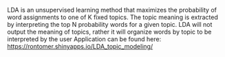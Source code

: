 LDA is an unsupervised learning method that maximizes the probability of word assignments to one of K fixed topics.
The topic meaning is extracted by interpreting the top N probability words for a given topic.
LDA will not output the meaning of topics, rather it will organize words by topic to be interpreted by the user
Application can be found here: https://rontomer.shinyapps.io/LDA_topic_modeling/
